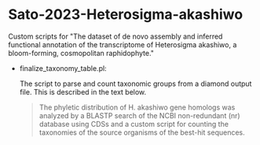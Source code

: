 # Sato-2023-Heterosigma-akashiwo
Custom scripts for "The dataset of de novo assembly and inferred functional annotation of the transcriptome of Heterosigma akashiwo, a bloom-forming, cosmopolitan raphidophyte."

- finalize_taxonomy_table.pl:

  The script to parse and count taxonomic groups from a diamond output file. This is described in the text below.
  > The phyletic distribution of H. akashiwo gene homologs was analyzed by a BLASTP search of the NCBI non-redundant (nr) database using CDSs and a custom script for counting the taxonomies of the source organisms of the best-hit sequences.
